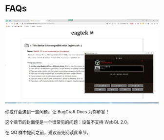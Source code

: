 # FAQs
![no_webgl](no_webgl.jpg)

你或许会遇到一些问题。让 BugCraft Docs 为你解答！

这个章节的封面便是一个很常见的问题：设备不支持 WebGL 2.0。

在 QQ 群中提问之前，建议首先阅读此章节。
